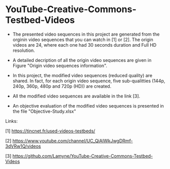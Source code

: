 # YouTube-Creative-Commons-Testbed-Videos
- The presented video sequences in this project are generated from the orginin video sequences that you can watch in [1] or [2].
The origin videos are 24, where each one had 30 seconds duration and Full HD resolution.

- A detailed decription of all the origin video sequences are given in Figure "Origin video sequences information".

- In this project, the modified video sequences (reduced quality) are shared. In fact, for each origin video sequence, five sub-qualitties (144p, 240p, 360p, 480p  and 720p (HD)) are created.   

- All the modified video sequences are available in the link [3].

- An objective evaluation of the modified video sequences is presented in the file "Objective-Study.xlsx"


Links: 

[1]  https://tincnet.fr/used-videos-testbeds/

[2] https://www.youtube.com/channel/UC_QiAIWkJwgDRmf-3dVRw1Q/videos

[3] https://github.com/Lamyne/YouTube-Creative-Commons-Testbed-Videos


